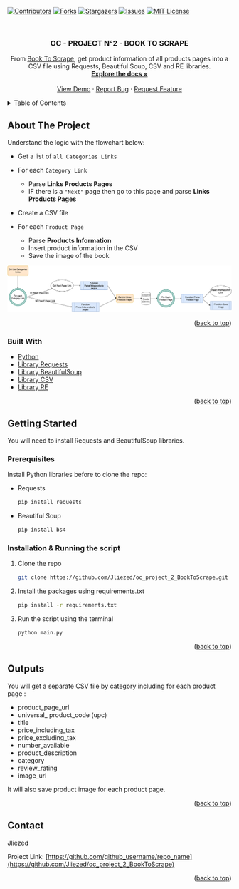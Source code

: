 <div id="top"></div>
<!--
*** Thanks for checking out the Best-README-Template. If you have a suggestion
*** that would make this better, please fork the repo and create a pull request
*** or simply open an issue with the tag "enhancement".
*** Don't forget to give the project a star!
*** Thanks again! Now go create something AMAZING! :D
-->



<!-- PROJECT SHIELDS -->
<!--
*** I'm using markdown "reference style" links for readability.
*** Reference links are enclosed in brackets [ ] instead of parentheses ( ).
*** See the bottom of this document for the declaration of the reference variables
*** for contributors-url, forks-url, etc. This is an optional, concise syntax you may use.
*** https://www.markdownguide.org/basic-syntax/#reference-style-links
-->
[![Contributors][contributors-shield]][contributors-url]
[![Forks][forks-shield]][forks-url]
[![Stargazers][stars-shield]][stars-url]
[![Issues][issues-shield]][issues-url]
[![MIT License][license-shield]][license-url]



<!-- PROJECT LOGO -->
<br />
<div align="center">

<h3 align="center">OC - PROJECT N°2 - BOOK TO SCRAPE</h3>

  <p align="center">
    From <a href="https://books.toscrape.com/"> Book To Scrape</a>, get product information of all products pages into a CSV file using Requests, Beautiful Soup, CSV and RE libraries.
    <br />
    <a href="https://github.com/Jliezed/oc_project_2_BookToScrape"><strong>Explore the docs »</strong></a>
    <br />
    <br />
    <a href="https://github.com/Jliezed/oc_project_2_BookToScrape">View Demo</a>
    ·
    <a href="https://github.com/Jliezed/oc_project_2_BookToScrape/issues">Report Bug</a>
    ·
    <a href="https://github.com/Jliezed/oc_project_2_BookToScrape/issues">Request Feature</a>
  </p>
</div>



<!-- TABLE OF CONTENTS -->
<details>
  <summary>Table of Contents</summary>
  <ol>
    <li>
      <a href="#about-the-project">About The Project</a>
      <ul>
        <li><a href="#built-with">Built With</a></li>
      </ul>
    </li>
    <li>
      <a href="#getting-started">Getting Started</a>
      <ul>
        <li><a href="#prerequisites">Prerequisites</a></li>
        <li><a href="#installation">Installation</a></li>
      </ul>
    </li>
    <li><a href="#outputs">Outputs</a></li>
    <li><a href="#contact">Contact</a></li>
    <li><a href="#acknowledgments">Acknowledgments</a></li>
  </ol>
</details>



<!-- ABOUT THE PROJECT -->
## About The Project

Understand the logic with the flowchart below:
- Get a list of `all Categories Links`
- For each `Category Link`
  - Parse <strong>Links Products Pages</strong>
  - IF there is a `"Next"` page then go to this page and parse <strong>Links Products Pages</strong>
  
  
- Create a CSV file


- For each `Product Page`
  - Parse <strong> Products Information</strong>
  - Insert product information in the CSV
  - Save the image of the book

![Product Name Screen Shot](image/Flowchart.png)


<p align="right">(<a href="#top">back to top</a>)</p>



### Built With

* [Python](https://www.python.org/)
* [Library Requests](https://docs.python-requests.org/en/latest/)
* [Library BeautifulSoup](https://beautiful-soup-4.readthedocs.io/en/latest/)
* [Library CSV](https://docs.python.org/3/library/csv.html)
* [Library RE](https://docs.python.org/3/library/re.html)

<p align="right">(<a href="#top">back to top</a>)</p>



<!-- GETTING STARTED -->
## Getting Started

You will need to install Requests and BeautifulSoup libraries.

### Prerequisites

Install Python libraries before to clone the repo:
* Requests
  ```sh
  pip install requests
  ```
* Beautiful Soup
  ```sh
  pip install bs4
  ```
### Installation & Running the script

1. Clone the repo
   ```sh
   git clone https://github.com/Jliezed/oc_project_2_BookToScrape.git
   ```
2. Install the packages using requirements.txt
   ```sh
   pip install -r requirements.txt
   ```
3. Run the script using the terminal
   ```sh
   python main.py
   ```

<p align="right">(<a href="#top">back to top</a>)</p>



<!-- USAGE EXAMPLES -->
## Outputs

You will get a separate CSV file by category including for each product page :
- product_page_url
- universal_ product_code (upc)
- title
- price_including_tax
- price_excluding_tax
- number_available
- product_description
- category
- review_rating
- image_url

It will also save product image for each product page.

<p align="right">(<a href="#top">back to top</a>)</p>






<!-- CONTACT -->
## Contact

Jliezed

Project Link: [https://github.com/github_username/repo_name](https://github.com/Jliezed/oc_project_2_BookToScrape)

<p align="right">(<a href="#top">back to top</a>)</p>






<!-- MARKDOWN LINKS & IMAGES -->
<!-- https://www.markdownguide.org/basic-syntax/#reference-style-links -->
[contributors-shield]: https://img.shields.io/github/contributors/github_username/repo_name.svg?style=for-the-badge
[contributors-url]: https://github.com/github_username/repo_name/graphs/contributors
[forks-shield]: https://img.shields.io/github/forks/github_username/repo_name.svg?style=for-the-badge
[forks-url]: https://github.com/github_username/repo_name/network/members
[stars-shield]: https://img.shields.io/github/stars/github_username/repo_name.svg?style=for-the-badge
[stars-url]: https://github.com/github_username/repo_name/stargazers
[issues-shield]: https://img.shields.io/github/issues/github_username/repo_name.svg?style=for-the-badge
[issues-url]: https://github.com/github_username/repo_name/issues
[license-shield]: https://img.shields.io/github/license/github_username/repo_name.svg?style=for-the-badge
[license-url]: https://github.com/github_username/repo_name/blob/master/LICENSE.txt
[linkedin-shield]: https://img.shields.io/badge/-LinkedIn-black.svg?style=for-the-badge&logo=linkedin&colorB=555
[linkedin-url]: https://linkedin.com/in/linkedin_username
[product-screenshot]: images/screenshot.png